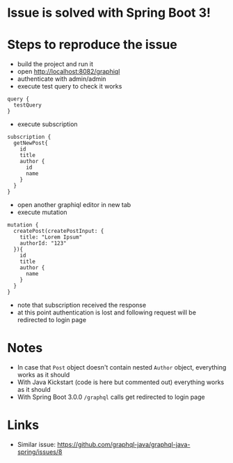 # Issue is solved with Spring Boot 3!

# Steps to reproduce the issue
* build the project and run it
* open <http://localhost:8082/graphiql>
* authenticate with admin/admin
* execute test query to check it works

```
query {
  testQuery
}
```
* execute subscription

```
subscription {
  getNewPost{
    id
    title
    author {
      id
      name
    }
  }
}
```
* open another graphiql editor in new tab
* execute mutation

```
mutation {
  createPost(createPostInput: {
    title: "Lorem Ipsum"
    authorId: "123"
  }){
    id
    title
    author {
      name
    }
  }
}
```
* note that subscription received the response
* at this point authentication is lost and following request will be redirected to login page

# Notes
* In case that `Post` object doesn't contain nested `Author` object, everything works as it should
* With Java Kickstart (code is here but commented out) everything works as it should
* With Spring Boot 3.0.0 `/graphql` calls get redirected to login page


# Links
* Similar issue: <https://github.com/graphql-java/graphql-java-spring/issues/8>
